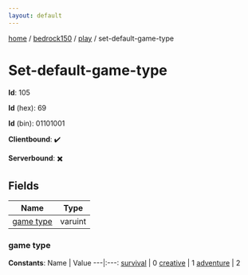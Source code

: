 ```yaml
---
layout: default
---
```


[home](/)  /  [bedrock150](/protocol/bedrock150)  /  [play](/protocol/bedrock150/play)  /  set-default-game-type

# Set-default-game-type

**Id**: 105

**Id** (hex): 69

**Id** (bin): 01101001

**Clientbound**: ✔️

**Serverbound**: ✖️

## Fields

Name | Type
---|---
[game type](#game-type) | varuint

### game type

**Constants**:
Name | Value
---|:---:
[survival](game-type_survival) | 0
[creative](game-type_creative) | 1
[adventure](game-type_adventure) | 2

